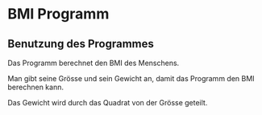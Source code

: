 # BMI Programm

## Benutzung des Programmes

Das Programm berechnet den BMI des Menschens.

Man gibt seine Grösse und sein Gewicht an, damit das Programm den BMI berechnen kann. 

Das Gewicht wird durch das Quadrat von der Grösse geteilt.

